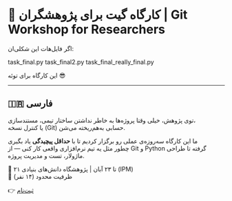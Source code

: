 # 🧠 کارگاه گیت برای پژوهشگران | Git Workshop for Researchers

اگر فایل‌هات این شکلی‌ان:

task_final.py
task_final2.py
task_final_really_final.py

این کارگاه برای توئه 😎

---

## 🇮🇷 فارسی

توی پژوهش، خیلی وقتا پروژه‌ها به خاطر نداشتن ساختار تیمی، مستندسازی،  
یا کنترل نسخه (Git) حسابی به‌هم‌ریخته می‌شن.

ما این کارگاه سه‌روزه‌ی عملی رو برگزار کردیم تا با **حداقل پیچیدگی** یاد بگیری  
چطور مثل یه تیم نرم‌افزاری واقعی کار کنی — از Git و Python گرفته تا طراحی ماژولار، تست و مدیریت پروژه.

📅 ۲۱ تا ۲۳ آبان | پژوهشگاه دانش‌های بنیادی (IPM)  
👥 ظرفیت محدود (۱۴ نفر)

👉 [ثبت‌نام](https://digiform.ir/w3037f10f)

